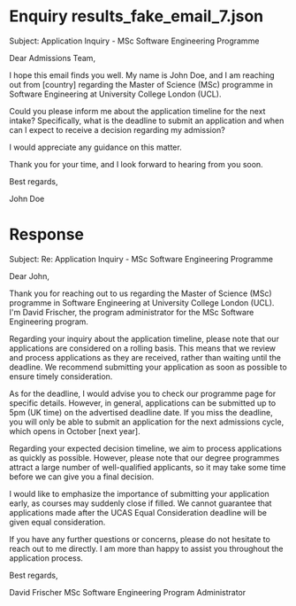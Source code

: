 
# Enquiry results_fake_email_7.json

Subject: Application Inquiry - MSc Software Engineering Programme

Dear Admissions Team,

I hope this email finds you well. My name is John Doe, and I am reaching out from [country] regarding the Master of Science (MSc) programme in Software Engineering at University College London (UCL).

Could you please inform me about the application timeline for the next intake? Specifically, what is the deadline to submit an application and when can I expect to receive a decision regarding my admission?

I would appreciate any guidance on this matter.

Thank you for your time, and I look forward to hearing from you soon.

Best regards,

John Doe

# Response

Subject: Re: Application Inquiry - MSc Software Engineering Programme

Dear John,

Thank you for reaching out to us regarding the Master of Science (MSc) programme in Software Engineering at University College London (UCL). I'm David Frischer, the program administrator for the MSc Software Engineering program.

Regarding your inquiry about the application timeline, please note that our applications are considered on a rolling basis. This means that we review and process applications as they are received, rather than waiting until the deadline. We recommend submitting your application as soon as possible to ensure timely consideration.

As for the deadline, I would advise you to check our programme page for specific details. However, in general, applications can be submitted up to 5pm (UK time) on the advertised deadline date. If you miss the deadline, you will only be able to submit an application for the next admissions cycle, which opens in October [next year].

Regarding your expected decision timeline, we aim to process applications as quickly as possible. However, please note that our degree programmes attract a large number of well-qualified applicants, so it may take some time before we can give you a final decision.

I would like to emphasize the importance of submitting your application early, as courses may suddenly close if filled. We cannot guarantee that applications made after the UCAS Equal Consideration deadline will be given equal consideration.

If you have any further questions or concerns, please do not hesitate to reach out to me directly. I am more than happy to assist you throughout the application process.

Best regards,

David Frischer
MSc Software Engineering Program Administrator

        